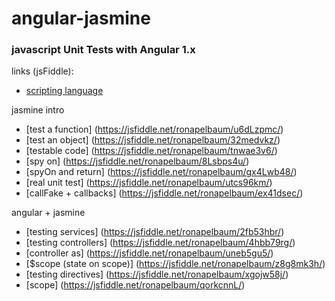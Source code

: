 # angular-jasmine
### javascript Unit Tests with Angular 1.x

links (jsFiddle):

- [scripting language](https://jsfiddle.net/ronapelbaum/d8s1not8/)

jasmine intro
- [test a function] (https://jsfiddle.net/ronapelbaum/u6dLzpmc/)
- [test an object] (https://jsfiddle.net/ronapelbaum/32medvkz/)
- [testable code] (https://jsfiddle.net/ronapelbaum/tnwae3v6/)
- [spy on] (https://jsfiddle.net/ronapelbaum/8Lsbps4u/)
 - [spyOn and return] (https://jsfiddle.net/ronapelbaum/gx4Lwb48/)
 - [real unit test] (https://jsfiddle.net/ronapelbaum/utcs96km/)
- [callFake + callbacks] (https://jsfiddle.net/ronapelbaum/ex41dsec/)

angular + jasmine
- [testing services] (https://jsfiddle.net/ronapelbaum/2fb53hbr/)
- [testing controllers] (https://jsfiddle.net/ronapelbaum/4hbb79rg/)
 - [controller as] (https://jsfiddle.net/ronapelbaum/uneb5gu5/)
 - [$scope (state on scope)] (https://jsfiddle.net/ronapelbaum/z8g8mk3h/)
- [testing directives] (https://jsfiddle.net/ronapelbaum/xgojw58j/)
 - [scope] (https://jsfiddle.net/ronapelbaum/qorkcnnL/)
